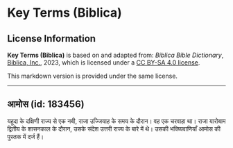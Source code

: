 # Key Terms (Biblica)

## License Information

**Key Terms (Biblica)** is based on and adapted from: _Biblica Bible Dictionary_, [Biblica, Inc.](https://www.biblica.com/), 2023, which is licensed under a [CC BY-SA 4.0 license](https://creativecommons.org/licenses/by-sa/4.0/legalcode.en).

This markdown version is provided under the same license.



--------------------------------

## आमोस (id: 183456)

यहूदा के दक्षिणी राज्य से एक नबी, राजा उज्जियाह के समय के दौरान। वह एक चरवाहा था। राजा यारोबाम द्वितीय के शासनकाल के दौरान, उसके संदेश उत्तरी राज्य के बारे में थे। उसकी भविष्यवाणियाँ आमोस की पुस्तक में दर्ज हैं।


